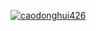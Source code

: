 [![caodonghui426](https://github-readme-stats.vercel.app/api?username=caodonghui426)](https://github.com/caodonghui426/github-readme-stats)
